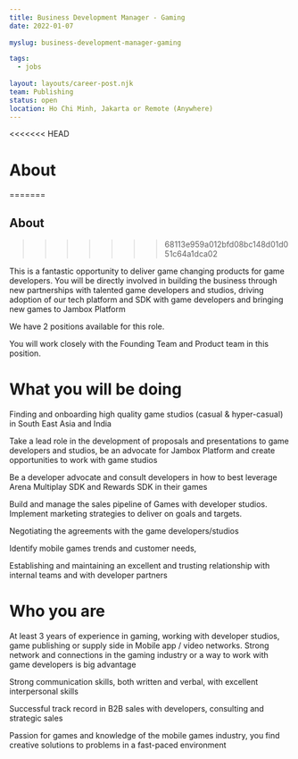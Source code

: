 ```yaml
---
title: Business Development Manager - Gaming
date: 2022-01-07
 
myslug: business-development-manager-gaming

tags: 
  - jobs
  
layout: layouts/career-post.njk
team: Publishing
status: open
location: Ho Chi Minh, Jakarta or Remote (Anywhere)
---
```


<<<<<<< HEAD
# About
=======
## About
>>>>>>> 68113e959a012bfd08bc148d01d051c64a1dca02

This is a fantastic opportunity to deliver game changing products for game developers. You will be directly involved in building the business through new partnerships with talented game developers and studios, driving adoption of our tech platform and SDK with game developers and bringing new games to Jambox Platform

We have 2 positions available for this role.

You will work closely with the Founding Team and Product team in this position.

# What you will be doing

Finding and onboarding high quality game studios (casual & hyper-casual) in South East Asia and India 

Take a lead role in the development of proposals and presentations to game developers and studios, be an advocate for Jambox Platform and create opportunities to work with game studios

Be a developer advocate and consult developers in how to best leverage Arena Multiplay SDK and Rewards SDK in their games

Build and manage the sales pipeline of Games with developer studios. Implement marketing strategies to deliver on goals and targets.

Negotiating the agreements with the game developers/studios

Identify mobile games trends and customer needs, 

Establishing and maintaining an excellent and trusting relationship with internal teams and with developer partners
# Who you are

At least 3 years of experience in gaming, working with developer studios, game publishing or supply side  in Mobile app / video networks. Strong network and connections in the gaming industry or a way to work with game developers is big advantage

Strong communication skills, both written and verbal, with excellent interpersonal skills

Successful track record in B2B sales with developers, consulting and strategic sales

Passion for games and knowledge of the mobile games industry, you find creative solutions to problems in a fast-paced environment

